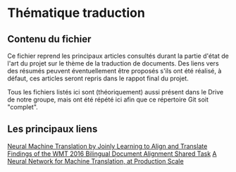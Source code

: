 # Thématique traduction

## Contenu du fichier
Ce fichier reprend les principaux articles consultés durant la partie d'état de l'art du projet sur le thème de la traduction de documents. Des liens vers des résumés peuvent éventuellement être proposés s'ils ont été réalisé, à défaut, ces articles seront repris dans le rappot final du projet.

Tous les fichiers listés ici sont (théoriquement) aussi présent dans le Drive de notre groupe, mais ont été répété ici afin que ce répertoire Git soit "complet".

## Les principaux liens
[Neural Machine Translation by Joinly Learning to Align and Translate](https://arxiv.org/pdf/1409.0473.pdf)
[Findings of the WMT 2016 Bilingual Document Alignment Shared Task](https://aclweb.org/anthology/W/W16/W16-2347.pdf)
[A Neural Network for Machine Translation, at Production Scale](https://research.googleblog.com/2016/09/a-neural-network-for-machine.html)

